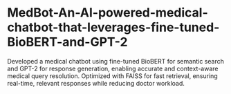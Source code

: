 # MedBot-An-AI-powered-medical-chatbot-that-leverages-fine-tuned-BioBERT-and-GPT-2
Developed a medical chatbot using fine-tuned BioBERT for semantic search and GPT-2 for response generation, enabling accurate and context-aware medical query resolution. Optimized with FAISS for fast retrieval, ensuring real-time, relevant responses while reducing doctor workload.
